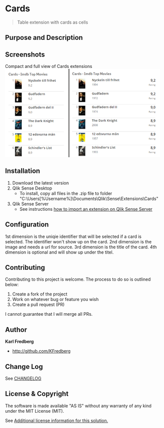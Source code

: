 # Cards
> Table extension with cards as cells

## Purpose and Description

## Screenshots
Compact and full view of Cards extensions
![Alt text](https://github.com/KFredberg/kf-cards/blob/master/screenshot_compact_and_full.png?raw=true "Screenshot compact & full view")

## Installation

1. Download the latest version
2. Qlik Sense Desktop
	* To install, copy all files in the .zip file to folder "C:\Users\[%Username%]\Documents\Qlik\Sense\Extensions\Cards"
3. Qlik Sense Server
	* See instructions [how to import an extension on Qlik Sense Server](http://help.qlik.com/sense/en-us/developer/#../Subsystems/Workbench/Content/BuildingExtensions/HowTos/deploy-extensions.htm)

## Configuration

1st dimension is the uniqie identifier that will be selected if a card is selected. The identifier won't show up on the card. 2nd dimension is the image and needs a url for source. 
3rd dimension is the title of the card. 
4th dimension is optional and will show up under the titel. 

## Contributing
Contributing to this project is welcome. The process to do so is outlined below:

1. Create a fork of the project
2. Work on whatever bug or feature you wish
3. Create a pull request (PR)

I cannot guarantee that I will merge all PRs.

## Author

**Karl Fredberg**
* http://github.com/KFredberg


## Change Log

See [CHANGELOG](CHANGELOG.yml)

## License & Copyright
The software is made available "AS IS" without any warranty of any kind under the MIT License (MIT).

See [Additional license information for this solution.](LICENSE.md)




